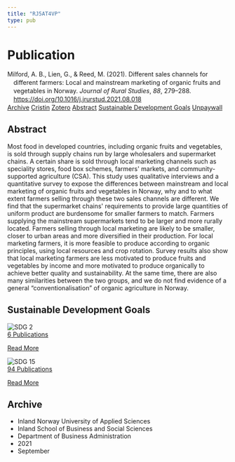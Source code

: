 ```yaml
---
title: "RJ5AT4VP"
type: pub
---
```

<h1>Publication</h1>
<article id="csl-bib-container-RJ5AT4VP" class="csl-bib-container">
  <div class="csl-bib-body" style="line-height: 1.35; padding-left: 1em; text-indent:-1em;">
  <div class="csl-entry">Milford, A. B., Lien, G., &amp; Reed, M. (2021). Different sales channels for different farmers: Local and mainstream marketing of organic fruits and vegetables in Norway. <i>Journal of Rural Studies</i>, <i>88</i>, 279&#x2013;288. <a href="https://doi.org/10.1016/j.jrurstud.2021.08.018">https://doi.org/10.1016/j.jrurstud.2021.08.018</a></div>
</div>
  <div class="csl-bib-buttons">
    <a href="#taxonomy-article-RJ5AT4VP" class="csl-bib-button">Archive</a>
    <a href="https://app.cristin.no/results/show.jsf?id=1935515" alt="Cristin URL" class="csl-bib-button">Cristin</a>
    <a href="http://zotero.org/groups/5402882/items/RJ5AT4VP" alt="Zotero URL" class="csl-bib-button">Zotero</a>
    <a href="#abstract-article-RJ5AT4VP" class="csl-bib-button">Abstract</a>
    <a href="#sdg-article-RJ5AT4VP" class="csl-bib-button">Sustainable Development Goals</a>
    <a href="https://ageconsearch.umn.edu/record/315058/files/0-0_Paper_18589_handout_630_0.pdf" class="csl-bib-button">Unpaywall</a>
  </div>
  <div id="csl-bib-meta-container-RJ5AT4VP"></div>
</article>
<div id="csl-bib-meta-RJ5AT4VP" class="csl-bib-meta">
  <article id="abstract-article-RJ5AT4VP" class="abstract-article">
    <h1>Abstract</h1>
    Most food in developed countries, including organic fruits and vegetables, is sold through supply chains run by large wholesalers and supermarket chains. A certain share is sold through local marketing channels such as speciality stores, food box schemes, farmers' markets, and community-supported agriculture (CSA). This study uses qualitative interviews and a quantitative survey to expose the differences between mainstream and local marketing of organic fruits and vegetables in Norway, why and to what extent farmers selling through these two sales channels are different. We find that the supermarket chains' requirements to provide large quantities of uniform product are burdensome for smaller farmers to match. Farmers supplying the mainstream supermarkets tend to be larger and more rurally located. Farmers selling through local marketing are likely to be smaller, closer to urban areas and more diversified in their production. For local marketing farmers, it is more feasible to produce according to organic principles, using local resources and crop rotation. Survey results also show that local marketing farmers are less motivated to produce fruits and vegetables by income and more motivated to produce organically to achieve better quality and sustainability. At the same time, there are also many similarities between the two groups, and we do not find evidence of a general “conventionalisation” of organic agriculture in Norway.
  </article>
  <article id="sdg-article-RJ5AT4VP" class="sdg-article">
    <h1>Sustainable Development Goals</h1>
    <div class="sdg-container"><div id="sdg2" class="sdg"> <img src="{{< params subfolder >}}images/sdg/sdg02_en.png" class="image" alt="SDG 2"> <div class="sdg-overlay"> <a href="{{< params subfolder >}}en/archive/?sdg=2#archive" class="sdg-publication-count"><span>6</span> Publications</a> <p><a href="https://sdgs.un.org/goals/goal2" class="sdg-read-more">Read More</a></p> </div> </div> <div id="sdg15" class="sdg"> <img src="{{< params subfolder >}}images/sdg/sdg15_en.png" class="image" alt="SDG 15"> <div class="sdg-overlay"> <a href="{{< params subfolder >}}en/archive/?sdg=15#archive" class="sdg-publication-count"><span>94</span> Publications</a> <p><a href="https://sdgs.un.org/goals/goal15" class="sdg-read-more">Read More</a></p> </div> </div></div>
  </article>
  <article id="taxonomy-article-RJ5AT4VP" class="taxonomy-article">
    <h1>Archive</h1>
    <ul>
      <li>Inland Norway University of Applied Sciences</li>
      <li>Inland School of Business and Social Sciences</li>
      <li>Department of Business Administration</li>
      <li>2021</li>
      <li>September</li>
    </ul>
  </article>
</div>

